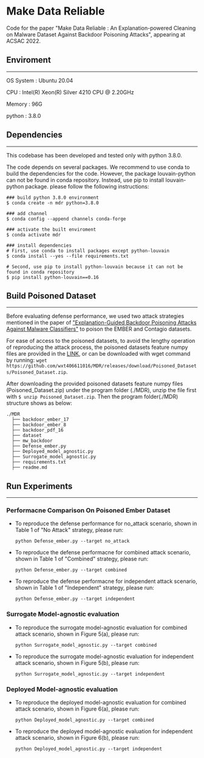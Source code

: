 # Make Data Reliable

Code for the paper "Make Data Reliable : An Explanation-powered Cleaning on Malware Dataset Against Backdoor Poisoning Attacks", appearing at ACSAC 2022.

## Enviroment
---
OS System : Ubuntu 20.04

CPU : Intel(R) Xeon(R) Silver 4210 CPU @ 2.20GHz

Memory : 96G

python : 3.8.0

## Dependencies
---
This codebase has been developed and tested only with python 3.8.0.

The code depends on several packages. We recommend to use conda to build the dependencies for the code. However, the package louvain-python can not be found in conda repository. Instead, use pip to install louvain-python package. 
please follow the following instructions:
```
### build python 3.8.0 environment
$ conda create -n mdr python=3.8.0

### add channel
$ conda config --append channels conda-forge

### activate the built enviroment
$ conda activate mdr

### install dependencies
# First, use conda to install packages except python-louvain
$ conda install --yes --file requirements.txt

# Second, use pip to install python-louvain because it can not be found in conda repository
$ pip install python-louvain==0.16
```

## Build Poisoned Dataset
---
Before evaluating defense performance, we used two attack strategies mentioned in the paper of ["Explanation-Guided Backdoor Poisoning Attacks Against Malware Classifiers"](https://github.com/ClonedOne/MalwareBackdoors) to poison the EMBER and Contagio datasets. 

For ease of access to the poisoned datasets, to avoid the lengthy operation of reproducing the attack process, the poisoned datasets feature numpy files are provided in the [LINK](https://github.com/wxt406611016/MDR/releases/tag/Poisoned_Datasets), or can be downloaded with wget command by running:
``wget https://github.com/wxt406611016/MDR/releases/download/Poisoned_Datasets/Poisoned_Dataset.zip``.

After downloading the provided poisoned datasets feature numpy files (Poisoned_Dataset.zip) under the program folder (./MDR), unzip the file first with ``$ unzip Poisoned_Dataset.zip``. Then the program folder(./MDR) structure shows as below:
```
./MDR
  ├── backdoor_ember_17
  ├── backdoor_ember_8
  ├── backdoor_pdf_16
  ├── dataset
  ├── mw_backdoor
  ├── Defense_ember.py
  ├── Deployed_model_agnostic.py
  ├── Surrogate_model_agnostic.py
  ├── requirements.txt
  ├── readme.md
```

## Run Experiments
---
### Performacne Comparison On Poisoned Ember Dataset
* To reproduce the defense performance for no_attack scenario, shown in Table 1 of "No Attack" strategy, please run:

  ``python Defense_ember.py --target no_attack``

* To reproduce the defense performacne for combined attack scenario, shown in Table 1 of "Combined" strategy, please run:

  ``python Defense_ember.py --target combined``

* To reproduce the defense performacne for independent attack scenario, shown in Table 1 of "Independent" strategy, please run:

  ``python Defense_ember.py --target independent``

### Surrogate Model-agnostic evaluation
* To reproduce the surrogate model-agnostic evaluation for combined attack scenario, shown in Figure 5(a), please run:

  ``python Surrogate_model_agnostic.py --target combined``

* To reproduce the surrogate model-agnostic evaluation for independent attack scenario, shown in Figure 5(b), please run:

  ``python Surrogate_model_agnostic.py --target independent``

### Deployed Model-agnostic evaluation
* To reproduce the deployed model-agnostic evaluation for combined attack scenario, shown in Figure 6(a), please run:

  ``python Deployed_model_agnostic.py --target combined``

* To reproduce the deployed model-agnostic evaluation for independent attack scenario, shown in Figure 6(b), please run:

  ``python Deployed_model_agnostic.py --target independent``
